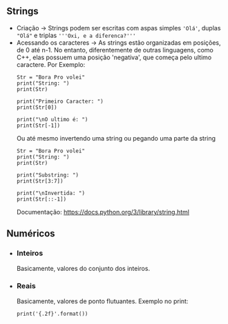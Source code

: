 ## Strings

- Criação -> Strings podem ser escritas com aspas simples `'Olá'`, duplas `"Olá"` e triplas `'''Oxi, e a diferenca?'''`
- Acessando os caracteres -> As strings estão organizadas em posições, de 0 até n-1. No entanto, diferentemente de outras linguagens, como C++, elas possuem uma posição 'negativa', que começa pelo ultimo caractere. Por Exemplo:
	```
	Str = "Bora Pro volei"
	print("String: ")
	print(Str)
	
	print("Primeiro Caracter: ")
	print(Str[0])
	
	print("\nO ultimo é: ")
	print(Str[-1])
	```
	Ou até mesmo invertendo uma string ou pegando uma parte da string
	```
	Str = "Bora Pro volei"
	print("String: ") 
	print(Str) 
	
	print("Substring: ") 
	print(Str[3:7]) 
	
	print("\nInvertida: ") 
	print(Str[::-1]) 
	```
	Documentação: https://docs.python.org/3/library/string.html
## Numéricos
- ### Inteiros 
	Basicamente, valores do conjunto dos inteiros.

- ### Reais
	Basicamente, valores de ponto flutuantes.
	Exemplo no print:
		
		
	````
	print('{.2f}'.format())
```
	